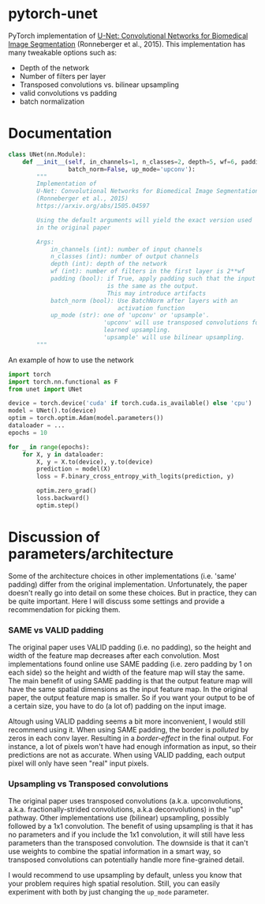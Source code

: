 # pytorch-unet

PyTorch implementation of [U-Net: Convolutional Networks for Biomedical Image Segmentation](https://arxiv.org/abs/1505.04597) (Ronneberger et al., 2015).
This implementation has many tweakable options such as:
- Depth of the network
- Number of filters per layer
- Transposed convolutions vs. bilinear upsampling
- valid convolutions vs padding
- batch normalization

# Documentation
```python
class UNet(nn.Module):
    def __init__(self, in_channels=1, n_classes=2, depth=5, wf=6, padding=False,
                 batch_norm=False, up_mode='upconv'):
        """
        Implementation of
        U-Net: Convolutional Networks for Biomedical Image Segmentation
        (Ronneberger et al., 2015)
        https://arxiv.org/abs/1505.04597

        Using the default arguments will yield the exact version used
        in the original paper

        Args:
            in_channels (int): number of input channels
            n_classes (int): number of output channels
            depth (int): depth of the network
            wf (int): number of filters in the first layer is 2**wf
            padding (bool): if True, apply padding such that the input shape
                            is the same as the output.
                            This may introduce artifacts
            batch_norm (bool): Use BatchNorm after layers with an
                               activation function
            up_mode (str): one of 'upconv' or 'upsample'.
                           'upconv' will use transposed convolutions for
                           learned upsampling.
                           'upsample' will use bilinear upsampling.
        """
```
An example of how to use the network
```python
import torch
import torch.nn.functional as F
from unet import UNet

device = torch.device('cuda' if torch.cuda.is_available() else 'cpu')
model = UNet().to(device)
optim = torch.optim.Adam(model.parameters())
dataloader = ...
epochs = 10

for _ in range(epochs):
    for X, y in dataloader:
        X, y = X.to(device), y.to(device)
        prediction = model(X)
        loss = F.binary_cross_entropy_with_logits(prediction, y)

        optim.zero_grad()
        loss.backward()
        optim.step()        
```

# Discussion of parameters/architecture
Some of the architecture choices in other implementations (i.e. 'same' padding) differ from the original implementation. Unfortunately, the paper doesn't really go into detail on some these choices. But in practice, they can be quite important. Here I will discuss some settings and provide a recommendation for picking them.

### SAME vs VALID padding
The original paper uses VALID padding (i.e. no padding), so the height and width of the feature map decreases after each convolution. Most implementations found online use SAME padding (i.e. zero padding by 1 on each side) so the height and width of the feature map will stay the same. The main benefit of using SAME padding is that the output feature map will have the same spatial dimensions as the input feature map. In the original paper, the output feature map is smaller. So if you want your output to be of a certain size, you have to do (a lot of) padding on the input image.

Altough using VALID padding seems a bit more inconvenient, I would still recommend using it. When using SAME padding, the border is *polluted* by zeros in each conv layer. Resulting in a *border-effect* in the final output. For instance, a lot of pixels won't have had enough information as input, so their predictions are not as accurate. When using VALID padding, each output pixel will only have seen "real" input pixels.

### Upsampling vs Transposed convolutions
The original paper uses transposed convolutions (a.k.a. upconvolutions, a.k.a. fractionally-strided convolutions, a.k.a deconvolutions) in the "up" pathway. Other implementations use (bilinear) upsampling, possibly followed by a 1x1 convolution. The benefit of using upsampling is that it has no parameters and if you include the 1x1 convolution, it will still have less parameters than the transposed convolution. The downside is that it can't use weights to combine the spatial information in a smart way, so transposed convolutions can potentially handle more fine-grained detail.

I would recommend to use upsampling by default, unless you know that your problem requires high spatial resolution. Still, you can easily experiment with both by just changing the `up_mode` parameter.
